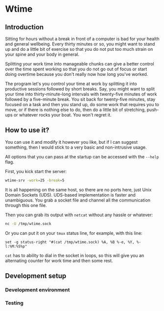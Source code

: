 # Wtime


## Introduction

Sitting for hours without a break in front of a computer is bad for your health
and general wellbeing. Every thirty minutes or so, you might want to stand up
and do a little bit of exercise so that you do not put too much strain on your
spine and your body in general.

Splitting your work time into manageable chunks can give a better control over
the time spent working so that you do not go out of focus or start doing
overtime because you don't really now how long you've worked.

The program let's you control your time at work by splitting it into productive
sessions followed by short breaks. Say, you might want to split your time into
thirty-minute-long intervals with twenty-five minutes of work followed by a
five-minute break. You sit back for twenty-five minutes, stay focused on a task
and then you stand up, do some work that requires you to move, or if there is
nothing else to do, then do a little bit of stretching, push-ups or whatever
rocks your boat. You won't regret it.


## How to use it?

You can use it and modify it however you like, but if I can suggest something,
then I would stick to a very basic and non-intrusive usage.

All options that you can pass at the startup can be accessed with the `--help`
flag.

First, you kick start the server:

```sh
wtime-srv -work=25 -break=5
```

It is all happening on the same host, so there are no ports here, just Unix
Domain Sockets (UDS). UDS-based implementation is faster and unambiguous.
You grab a socket file and channel all the communication through this one
file.

Then you can grab its output with `netcat` without any hassle or whatever:

```sh
nc -U /tmp/wtime.sock
```

Or you can put it on your `tmux` status line, for example, with this line:

```
set -g status-right "#(cat /tmp/wtime.sock) %A, %B %-e, %Y, %-l:%M:%S%p"
```

`cat` has to ability to dial in the socket in loops, so this will give you an
alternating counter for work time and then some rest.


## Development setup


### Development environment


### Testing
